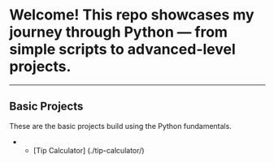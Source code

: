# Welcome! This repo showcases my journey through Python — from simple scripts to advanced-level projects.

---

## Basic Projects

These are the basic projects build using the Python fundamentals.

- * [Tip Calculator] (./tip-calculator/)
